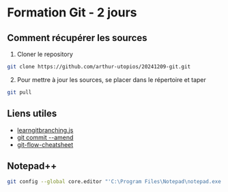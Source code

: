 # Formation Git - 2 jours

## Comment récupérer les sources

1. Cloner le repository

```bash
git clone https://github.com/arthur-utopios/20241209-git.git
```

2. Pour mettre à jour les sources, se placer dans le répertoire et taper

```bash
git pull
```

## Liens utiles

- [learngitbranching.js](https://learngitbranching.js.org/?locale=fr_FR)
- [git commit --amend](https://www.atlassian.com/git/tutorials/rewriting-history)
- [git-flow-cheatsheet](https://danielkumgit-flow-cheatsheetmer.github.io//)

## Notepad++

```sh
git config --global core.editor "'C:\Program Files\Notepad\notepad.exe' -multiInst -notabbar -nosession -noPlugin"
```
